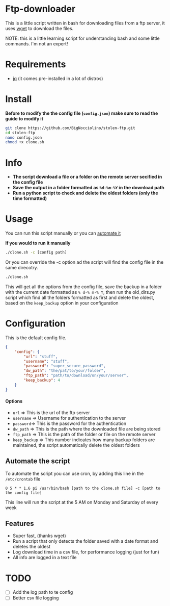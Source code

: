 # Ftp-downloader 

This is a little script written in bash for downloading files from a ftp server, it uses [wget](https://www.gnu.org/software/wget/) to download the files.

NOTE: this is a little learning script for understanding bash and some little commands. I'm not an expert!

# Requirements
- [jq](https://github.com/stedolan/jq) (it comes pre-installed in a lot of distros)

# Install
**Before to modify the the config file (`config.json`) make sure to read the guide to modify it**

``` bash
git clone https://github.com/BigNocciolino/stolen-ftp.git
cd stolen-ftp
nano config.json
chmod +x clone.sh 
```

# Info

- **The script download a file or a folder on the remote server secified in the config file**
- **Save the output in a folder formatted as `%d-%m-%Y` in the download path**
- **Run a python script to check and delete the oldest folders (only the time formatted)**

# Usage

You can run this script manually or you can [automate it](#automate-the-script)

**If you would to run it manually**

```bash
./clone.sh -c [config path]
```

Or you can override the -c option ad the script will find the config file in the same direcotry. 

``` bash
./clone.sh
```

This will get all the options from the config file, save the backup in a folder with the current date formatted as `% d-% m-% Y`, then run the old_dirs.py script which find all the folders formatted as first and delete the oldest, based on the `keep_backup` option in your configuration


# Configuration 

This is the default config file.

``` json
{
    "config": {
        "url": "stuff",
        "username": "stuff",
        "password": "super_secure_password",
        "dw_path": "the/pat/to/your/folder",
        "ftp_path": "path/to/download/on/your/server",
        "keep_backup": 4
    }
}
```

#### Options
- `url` => This is the url of the ftp server 
- `username` => Username for authentication to the server
- `password`=> This is the password for the authentication
- `dw_path` => This is the path where the downloaded file are being stored
- `ftp_path` => This is the path of the folder or file on the remote server
- `keep_backup` => This number indicates how many backup folders are maintained, the script automatically delete the oldest folders

## Automate the script

To automate the script you can use cron, by adding this line in the `/etc/crontab` file

``` 
0 5 * * 1,6 pi /usr/bin/bash [path to the clone.sh file] -c [path to the config file]
```

This line will run the script at the 5 AM on Monday and Saturday of every week

## Features

- Super fast, (thanks wget)
- Run a script that only detects the folder saved with a date format and deletes the oldest
- Log download time in a csv file, for performance logging (just for fun)
- All info are logged in a text file

# TODO 

- [ ] Add the log path to te config
- [ ] Better csv file logging
